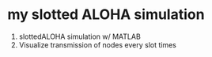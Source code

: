 # my slotted ALOHA simulation
1. slottedALOHA simulation w/ MATLAB
2. Visualize transmission of nodes every slot times
